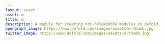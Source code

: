 ```yaml
---
layout: asset
asset: m
title: m
description: A module for creating hot-reloadable modules in Defold.
opengraph_image: https://www.defold.com/images/assets/m-thumb.jpg
twitter_image: https://www.defold.com/images/assets/m-thumb.jpg
---
```

